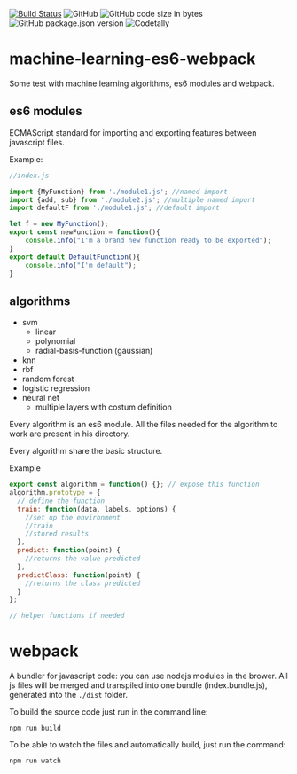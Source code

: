 [![Build Status](https://travis-ci.com/davide97g/ml-es6-modules.svg?branch=master)](https://travis-ci.com/davide97g/ml-es6-modules)
![GitHub](https://img.shields.io/github/license/davide97g/ml-es6-modules.svg)
![GitHub code size in bytes](https://img.shields.io/github/languages/code-size/davide97g/ml-es6-modules.svg)
![GitHub package.json version](https://img.shields.io/github/package-json/v/davide97g/ml-es6-modules.svg)
![Codetally](https://img.shields.io/codetally/davide97g/ml-es6-modules.svg)

# machine-learning-es6-webpack

Some test with machine learning algorithms, es6 modules and webpack.

## es6 modules

ECMAScript standard for importing and exporting features between javascript files.

Example:

```javascript
//index.js

import {MyFunction} from './module1.js'; //named import
import {add, sub} from './module2.js'; //multiple named import
import defaultF from './module1.js'; //default import

let f = new MyFunction();
export const newFunction = function(){
    console.info("I'm a brand new function ready to be exported");
}
export default DefaultFunction(){
    console.info("I'm default");
}
```

## algorithms

- svm
  - linear
  - polynomial
  - radial-basis-function (gaussian)
- knn
- rbf
- random forest
- logistic regression
- neural net
  - multiple layers with costum definition

Every algorithm is an es6 module. All the files needed for the algorithm to work are present in his directory.

Every algorithm share the basic structure.

Example

```javascript
export const algorithm = function() {}; // expose this function
algorithm.prototype = {
  // define the function
  train: function(data, labels, options) {
    //set up the environment
    //train
    //stored results
  },
  predict: function(point) {
    //returns the value predicted
  },
  predictClass: function(point) {
    //returns the class predicted
  }
};

// helper functions if needed
```

# webpack

A bundler for javascript code: you can use nodejs modules in the brower. All js files will be merged and transpiled into one bundle (index.bundle.js), generated into the `./dist` folder.

To build the source code just run in the command line:

```
npm run build
```

To be able to watch the files and automatically build, just run the command:

```
npm run watch
```
